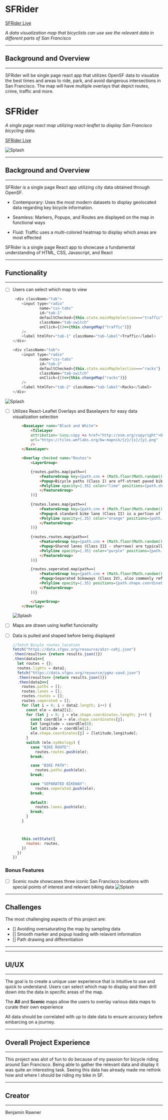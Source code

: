 # SFRider
[SFRider Live](https://rawbdata.github.io/SFRider/ "SFrider")

_A data visualization map that bicyclists can use see the relevant data in different parts of San Francisco_





***
## Background and Overview
***

SFRider will be single page react app that utilizes OpenSF data to visualize the best times and areas to ride, park, and avoid dangerous intersections in San Francisco. The map will have multiple overlays that depict routes, crime, traffic and more.



# SFRider


_A single page react map utilizing react-leaflet to display San Francisco bicycling data._

[SFRider Live](https://rawbdata.github.io/SFRider/ "SFrider")


![Splash](./readme_files/main.gif)

***
## Background and Overview
***

SFRider is a single page React app utilizing city data obtained through OpenSF. 


- Contemporary: Uses the most modern datasets to display geolocated data regarding key bicycle information.

- Seamless: Markers, Popups, and Routes are displayed on the map in functional ways

- Fluid: Traffic uses a multi-colored heatmap to display which areas are most effected


SFRider is a single page React app to showcase a fundamental understanding of HTML, CSS, Javascript, and React

***
## Functionality
***

- [ ] Users can select which map to view

    ```javascript
     <div className="tab">
        <input type="radio" 
                name="css-tabs" 
                id="tab-1" 
                defaultChecked={this.state.mainMapSelection==="traffic"} 
                className="tab-switch"
                onClick={()=>{this.changeMap("traffic")}}
        />
        <label htmlFor="tab-1" className="tab-label">Traffic</label>
    </div>

    <div className="tab">
        <input type="radio" 
                name="css-tabs" 
                id="tab-2" 
                defaultChecked={this.state.mainMapSelection==="racks"} 
                className="tab-switch"
                onClick={()=>{this.changeMap("racks")}}
        />
        <label htmlFor="tab-2" className="tab-label">Racks</label>
    </div>

    ```
![Splash](./readme_files/main.gif)
- [ ] Utilizes React-Leaflet Overlays and Baselayers for easy data visualization selection

    ```html
        <BaseLayer name="Black and White">
            <TileLayer
            attribution='&amp;copy <a href="http://osm.org/copyright">OpenStreetMap</a> contributors'
            url="https://tiles.wmflabs.org/bw-mapnik/{z}/{x}/{y}.png"
            />
        </BaseLayer>

        <Overlay checked name="Routes">
            <LayerGroup>

            {routes.paths.map(path=>(   
                <FeatureGroup key={path.cnn + (Math.floor(Math.random()*10000)*Math.floor(Math.random()*10000))} color="green">
                <Popup>Bicycle paths (Class I) are off-street paved bikeways. They are separated from vehicle traffic, but are almost always shared with pedestrians</Popup>
                <Polyline opacity={.35} color="lime" positions={path.shape.coordinates} />
                </FeatureGroup>
            ))}
            
            {routes.lanes.map(path=>(   
                <FeatureGroup key={path.cnn + (Math.floor(Math.random() *10000)*Math.floor(Math.random()*10000) )} color="orange">
                <Popup>A standard bike lane (Class II) is a portion of road reserved for the preferential or exclusive use of people biking, indicated by road markings.</Popup>
                <Polyline opacity={.35} color="orange" positions={path.shape.coordinates} />
                </FeatureGroup>
            ))}
            
            {routes.routes.map(path=>(   
                <FeatureGroup key={path.cnn + (Math.floor(Math.random() *10000)*Math.floor(Math.random()*10000) )} color="purple">
                <Popup>Shared lanes (Class III - sharrows) are typically wide travel lanes shared by bicyclists and vehicles.</Popup>
                <Polyline opacity={.35} color="purple" positions={path.shape.coordinates} />
                </FeatureGroup>
            ))}

            {routes.seperated.map(path=>(   
                <FeatureGroup key={path.cnn + (Math.floor(Math.random() *10000) )} color="blue">
                <Popup>Separated bikeways (Class IV), also commonly referred to as cycle tracks or protected bikeways, are bicycle facilities that are separated from traffic by parked cars, safe-hit posts, transit islands or other physical barriers.</Popup>
                <Polyline opacity={.35} positions={path.shape.coordinates} />
                </FeatureGroup>
            ))}

            </LayerGroup>
        </Overlay>
    ```
    ![Splash](./readme_files/overlays.gif)
- [ ] Maps are drawn using leaflet funcionality
- [ ] Data is pulled and shaped before being displayed
    ```javascript
    //fetch Bicyle routes location
    fetch("https://data.sfgov.org/resource/a5zr-cehj.json")
    .then(results=> {return results.json()})
    .then(data1=>{
      let routes = {};
      routes.lights = data1;
      fetch("https://data.sfgov.org/resource/ygmz-vaxd.json")
      .then(results=> {return results.json()})
      .then(data2=>{
        routes.paths = [];
        routes.lanes = [];
        routes.routes = [];
        routes.seperated = [];
        for (let i = 0; i < data2.length; i++) {
          const ele = data2[i];
          for (let j = 0; j < ele.shape.coordinates.length; j++) {
            const coordEle = ele.shape.coordinates[j];
            let longitude = coordEle[0];
            let latitude = coordEle[1];
            ele.shape.coordinates[j] = [latitude,longitude];
          }
          switch (ele.symbology) {
            case "BIKE ROUTE":
              routes.routes.push(ele);
            break;

            case "BIKE PATH":
              routes.paths.push(ele);
            break;

            case "SEPARATED BIKEWAY":
              routes.seperated.push(ele);
            break;
          
            default:
              routes.lanes.push(ele);
            break;
          }
        }



        this.setState({
          routes: routes,
        })
      })
    })
    ```

<!-- ![Splash](./docs/tower_tracking.gif) -->


### Bonus Features
- [ ] Scenic route showcases three iconic San Francisco locations with special points of interest and relevant biking data
    ![Splash](./readme_files/scenic.gif)



***
## Challenges
The most challenging aspects of this project are:
- [] Avoiding oversaturating the map by sampling data
- [] Smooth marker and popup loading with relavent information
- [] Path drawing and differentiation
***


***
## UI/UX
***

The goal is to create a unique user experience that is intuitive to use and quick to understand. Users can select which map to display and then drill down into the data in specific areas of the map.


The **All** and **Scenic** maps allow the users to overlay various data maps to curate their own experience

All data should be correlated with up to date data to ensure accuracy before embarcing on a journey.

***
## Overall Project Experience
***

This project was alot of fun to do because of my passion for bicycle riding around San Francisco. Being able to gather the relevant data and display it was quite an interesting task. Seeing this data has already made me rethink how and where I should be riding my bike in SF.
***
## Creator
***

Benjamin Rawner


